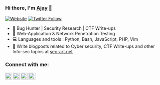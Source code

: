 ### Hi there, I'm [Ajay](https://ajaytekam.github.io) 👋

[![Website](https://img.shields.io/website?label=sec-art.net&style=for-the-badge&url=http%3A%2F%2Fsec-art.net)](http://sec-art.net)
[![Twitter Follow](https://img.shields.io/twitter/follow/0xajay?color=1DA1F2&logo=twitter&style=for-the-badge)](https://twitter.com/intent/follow?original_referer=https%3A%2F%2Fgithub.com%20xajay&screen_name=0xajay)

- 🐛 Bug Hunter | Security Research | CTF Write-ups 
- 🔭 Web-Application & Network Penetration Testing
- 💻 Languages and tools : Python, Bash, JavaScript, PHP, Vim
- 🦉 Write blogposts related to Cyber security, CTF Write-ups and other Info-sec topics at [sec-art.net](http://sec-art.net)

### Connect with me:

[<img align="left" alt="ajaytekam.github.io" width="22px" src="https://1.bp.blogspot.com/-ROJfPrX9fXY/X3HAdqOzsWI/AAAAAAAAC6s/96H1KtMH9VAMiwtF1d3lVd6yJRs6xQ_TwCLcBGAsYHQ/s512/personal-website-profile-page-social-site-web-profolio-icon-personal-web-page-png-512_512.png" />][Portfolio]
[<img align="left" alt="YouTube" width="22px" src="http://2.bp.blogspot.com/-4r0KmvgiW_w/ViXomS6JWQI/AAAAAAAAAP4/2cSgj6nbrT4/s1600/utube.png" />][youtube]
[<img align="left" alt="Twitter" width="22px" src="https://2.bp.blogspot.com/-mT_w5CCaqjs/ViXpx1iGqpI/AAAAAAAAAQE/KxTk1GD0ZAc/s1600/Twitter.png" />][twitter]
[<img align="left" alt="LinkedIn" width="22px" src="https://1.bp.blogspot.com/-bFuIIlYS1bA/X3G-A4p-2AI/AAAAAAAAC6g/A7bbhH_DFxEvzSYBdWDEAZ85netkeR6xACLcBGAsYHQ/s935/clipart1967122.png" />][linkedin]

[website]: http://sec-art.net
[twitter]: https://twitter.com/0xajay
[youtube]: https://www.youtube.com/user/secarticles
[linkedin]: https://www.linkedin.com/in/ajaytekam
[Portfolio]: https://ajaytekam.github.io
